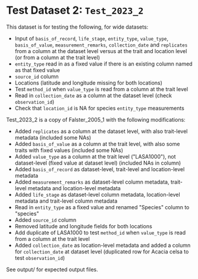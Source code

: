 
# Test Dataset 2: `Test_2023_2`

This dataset is for testing the following, for wide datasets:
- Input of `basis_of_record`, `life_stage`, `entity_type`, `value_type`, `basis_of_value`, `measurement_remarks`, `collection_date` and `replicates` from a column at the dataset level versus at the trait and location level (or from a column at the trait level)
- `entity_type` read in as a fixed value if there is an existing column named as that fixed value
- `source_id` column
- Locations (latitude and longitude missing for both locations)
- Test `method_id` when `value_type` is read from a column at the trait level
- Read in `collection_date` as a column at the dataset level (check `observation_id`)
- Check that `location_id` is NA for species `entity_type` measurements

Test_2023_2 is a copy of Falster_2005_1 with the following modifications:
- Added `replicates` as a column at the dataset level, with also trait-level metadata (included some NAs)
- Added `basis_of_value` as a column at the trait level, with also some traits with fixed values (included some NAs)
- Added `value_type` as a column at the trait level ("LASA1000"), not dataset-level (fixed value at dataset level) (included NAs in column)
- Added `basis_of_record` as dataset-level, trait-level and location-level metadata
- Added `measurement_remarks` as dataset-level column metadata, trait-level metadata and location-level metadata
- Added `life_stage` as dataset-level column metadata, location-level metadata and trait-level column metadata
- Read in `entity_type` as a fixed value and renamed "Species" column to "species"
- Added `source_id` column
- Removed latitude and longitude fields for both locations
- Add duplicate of LASA1000 to test `method_id` when `value_type` is read from a column at the trait level
- Added `collection_date` as location-level metadata and added a column for `collection_date` at dataset level (duplicated row for Acacia celsa to test `observation_id`)

See output/ for expected output files.
